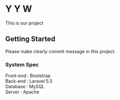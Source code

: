 # Y Y W

This is our project

## Getting Started

Please make clearly commit message in this project

### System Spec

Front-end : Bootstrap <br/>
Back-end : Laravel 5.5<br />
Database : MySQL <br />
Server : Apache <br />
